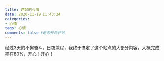 ```yaml
---
title: 建站的心情
date: 2020-11-19 11:43:24
categories:
- 心情
tags: 心情
comments: false #是否开启评论
---
```

经过3天的不懈奋斗，日夜兼程，我终于搞定了这个站点的大部分内容，大概完成率在80%，开心！开心！